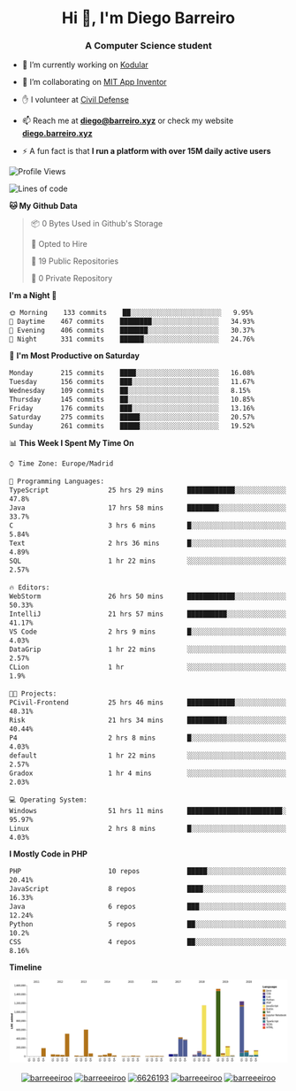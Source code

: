 <h1 align="center">Hi 👋, I'm Diego Barreiro</h1>
<h3 align="center">A Computer Science student</h3>

- 🔭 I’m currently working on [Kodular](https://www.kodular.io)

- 👯 I’m collaborating on [MIT App Inventor](https://github.com/mit-cml/appinventor-sources)

- ✋ I volunteer at [Civil Defense](https://proteccioncivil.sdc.gal)

- 📫 Reach me at **diego@barreiro.xyz** or check my website **[diego.barreiro.xyz](https://diego.barreiro.xyz)**

- ⚡ A fun fact is that **I run a platform with over 15M daily active users**

<!--START_SECTION:waka-->
![Profile Views](http://img.shields.io/badge/Profile%20Views-6-blue)

![Lines of code](https://img.shields.io/badge/From%20Hello%20World%20I%27ve%20Written-19.2%20million%20lines%20of%20code-blue)

**🐱 My Github Data** 

> 📦 0 Bytes Used in Github's Storage 
 > 
> 💼 Opted to Hire
 > 
> 📜 19 Public Repositories
 > 
> 🔑 0 Private Repository 
 > 
**I'm a Night 🦉** 

```text
🌞 Morning    133 commits    ██░░░░░░░░░░░░░░░░░░░░░░░   9.95% 
🌆 Daytime    467 commits    ████████░░░░░░░░░░░░░░░░░   34.93% 
🌃 Evening    406 commits    ███████░░░░░░░░░░░░░░░░░░   30.37% 
🌙 Night      331 commits    ██████░░░░░░░░░░░░░░░░░░░   24.76%

```
📅 **I'm Most Productive on Saturday** 

```text
Monday       215 commits    ████░░░░░░░░░░░░░░░░░░░░░   16.08% 
Tuesday      156 commits    ███░░░░░░░░░░░░░░░░░░░░░░   11.67% 
Wednesday    109 commits    ██░░░░░░░░░░░░░░░░░░░░░░░   8.15% 
Thursday     145 commits    ██░░░░░░░░░░░░░░░░░░░░░░░   10.85% 
Friday       176 commits    ███░░░░░░░░░░░░░░░░░░░░░░   13.16% 
Saturday     275 commits    █████░░░░░░░░░░░░░░░░░░░░   20.57% 
Sunday       261 commits    █████░░░░░░░░░░░░░░░░░░░░   19.52%

```


📊 **This Week I Spent My Time On** 

```text
⌚︎ Time Zone: Europe/Madrid

💬 Programming Languages: 
TypeScript               25 hrs 29 mins      ████████████░░░░░░░░░░░░░   47.8% 
Java                     17 hrs 58 mins      ████████░░░░░░░░░░░░░░░░░   33.7% 
C                        3 hrs 6 mins        █░░░░░░░░░░░░░░░░░░░░░░░░   5.84% 
Text                     2 hrs 36 mins       █░░░░░░░░░░░░░░░░░░░░░░░░   4.89% 
SQL                      1 hr 22 mins        ░░░░░░░░░░░░░░░░░░░░░░░░░   2.57%

🔥 Editors: 
WebStorm                 26 hrs 50 mins      ████████████░░░░░░░░░░░░░   50.33% 
IntelliJ                 21 hrs 57 mins      ██████████░░░░░░░░░░░░░░░   41.17% 
VS Code                  2 hrs 9 mins        █░░░░░░░░░░░░░░░░░░░░░░░░   4.03% 
DataGrip                 1 hr 22 mins        ░░░░░░░░░░░░░░░░░░░░░░░░░   2.57% 
CLion                    1 hr                ░░░░░░░░░░░░░░░░░░░░░░░░░   1.9%

🐱‍💻 Projects: 
PCivil-Frontend          25 hrs 46 mins      ████████████░░░░░░░░░░░░░   48.31% 
Risk                     21 hrs 34 mins      ██████████░░░░░░░░░░░░░░░   40.44% 
P4                       2 hrs 8 mins        █░░░░░░░░░░░░░░░░░░░░░░░░   4.03% 
default                  1 hr 22 mins        ░░░░░░░░░░░░░░░░░░░░░░░░░   2.57% 
Gradox                   1 hr 4 mins         ░░░░░░░░░░░░░░░░░░░░░░░░░   2.03%

💻 Operating System: 
Windows                  51 hrs 11 mins      ████████████████████████░   95.97% 
Linux                    2 hrs 8 mins        █░░░░░░░░░░░░░░░░░░░░░░░░   4.03%

```

**I Mostly Code in PHP** 

```text
PHP                      10 repos            █████░░░░░░░░░░░░░░░░░░░░   20.41% 
JavaScript               8 repos             ████░░░░░░░░░░░░░░░░░░░░░   16.33% 
Java                     6 repos             ███░░░░░░░░░░░░░░░░░░░░░░   12.24% 
Python                   5 repos             ██░░░░░░░░░░░░░░░░░░░░░░░   10.2% 
CSS                      4 repos             ██░░░░░░░░░░░░░░░░░░░░░░░   8.16%

```


**Timeline**

![Chart not found](https://raw.githubusercontent.com/barreeeiroo/barreeeiroo/master/charts/bar_graph.png) 


<!--END_SECTION:waka-->

<p align="center">
<a href="https://twitter.com/barreeeiroo" target="blank"><img align="center" src="https://cdn.jsdelivr.net/npm/simple-icons@3.0.1/icons/twitter.svg" alt="barreeeiroo" height="20" width="20" /></a>
<a href="https://linkedin.com/in/barreeeiroo" target="blank"><img align="center" src="https://cdn.jsdelivr.net/npm/simple-icons@3.0.1/icons/linkedin.svg" alt="barreeeiroo" height="20" width="20" /></a>
<a href="https://stackoverflow.com/users/6626193" target="blank"><img align="center" src="https://cdn.jsdelivr.net/npm/simple-icons@3.0.1/icons/stackoverflow.svg" alt="6626193" height="20" width="20" /></a>
<a href="https://fb.com/barreeeiroo" target="blank"><img align="center" src="https://cdn.jsdelivr.net/npm/simple-icons@3.0.1/icons/facebook.svg" alt="barreeeiroo" height="20" width="20" /></a>
<a href="https://instagram.com/barreeeiroo" target="blank"><img align="center" src="https://cdn.jsdelivr.net/npm/simple-icons@3.0.1/icons/instagram.svg" alt="barreeeiroo" height="20" width="20" /></a>
</p>
